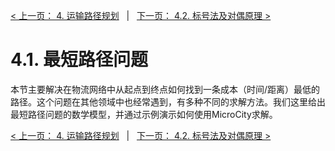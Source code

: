 [< 上一页： 4. 运输路径规划](chapter4/4.route_planning.md)  &nbsp; |  &nbsp;  [下一页： 4.2. 标号法及对偶原理 >](chapter4/4.2.labelling_algorithm.md)

# 4.1. 最短路径问题
本节主要解决在物流网络中从起点到终点如何找到一条成本（时间/距离）最低的路径。这个问题在其他领域中也经常遇到，有多种不同的求解方法。我们这里给出最短路径问题的数学模型，并通过示例演示如何使用MicroCity求解。

[< 上一页： 4. 运输路径规划](chapter4/4.route_planning.md)  &nbsp; |  &nbsp;  [下一页： 4.2. 标号法及对偶原理 >](chapter4/4.2.labelling_algorithm.md)
